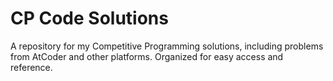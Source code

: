# CP Code Solutions

A repository for my Competitive Programming solutions, including problems from AtCoder and other platforms. Organized for easy access and reference.
